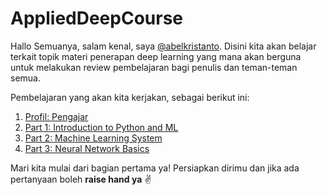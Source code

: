 # AppliedDeepCourse
<!--Penulisan @abelkristanto-->

Hallo Semuanya, salam kenal, saya [@abelkristanto](https://www.instagram.com/abelkristanto/). Disini kita akan belajar terkait topik materi penerapan deep learning yang mana akan berguna untuk melakukan review pembelajaran bagi penulis dan teman-teman semua.
<p>Pembelajaran yang akan kita kerjakan, sebagai berikut ini:</p>

1. [Profil: Pengajar](https://id.linkedin.com/in/abelkristanto/)
2. [Part 1: Introduction to Python and ML](#)
3. [Part 2: Machine Learning System](#)
4. [Part 3: Neural Network Basics](#)

<p>Mari kita mulai dari bagian pertama ya! Persiapkan dirimu dan jika ada pertanyaan boleh <b>raise hand ya</b> &#9996</p>

